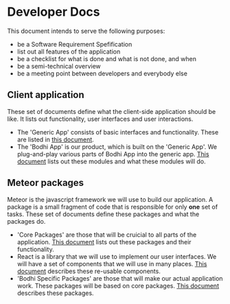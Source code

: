 # Developer Docs

This document intends to serve the following purposes:

* be a Software Requirement Spefification
* list out all features of the application
* be a checklist for what is done and what is not done, and when
* be a semi-technical overview
* be a meeting point between developers and everybody else

## Client application

These set of documents define what the client-side application should be like. It lists out functionality, user interfaces and user interactions.

* The 'Generic App' consists of basic interfaces and functionality. These are listed in [this document](https://bodhi-beta.com/docs/developer/generic-app).
* The 'Bodhi App' is our product, which is built on the 'Generic App'. We plug-and-play various parts of Bodhi App into the generic app. [This document](https://bodhi-beta.com/docs/developer/bodhi-app) lists out these modules and what these modules will do.

## Meteor packages

Meteor is the javascript framework we will use to build our application. A package is a small fragment of code that is responsible for only **one** set of tasks. These set of documents define these packages and what the packages do.

* 'Core Packages' are those that will be cruicial to all parts of the application. [This document](https://bodhi-beta.com/docs/developer/core-modules) lists out these packages and their functionality.
* React is a library that we will use to implement our user interfaces. We will have a set of components that we will use in many places. [This document](https://bodhi-beta.com/docs/developer/core-react-components) describes these re-usable components.
* 'Bodhi Specific Packages' are those that will make our actual application work. These packages will be based on core packages. [This document](https://bodhi-beta.com/docs/developer/bodhi-specific-modules) describes these packages.